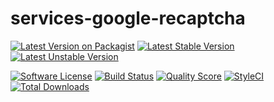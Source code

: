# services-google-recaptcha

[![Latest Version on Packagist](https://img.shields.io/packagist/v/bytic/google-recaptcha.svg?style=flat-square)](https://packagist.org/packages/bytic/google-recaptcha)
[![Latest Stable Version](https://poser.pugx.org/bytic/google-recaptcha/v/stable)](https://packagist.org/packages/bytic/google-recaptcha)
[![Latest Unstable Version](https://poser.pugx.org/bytic/google-recaptcha/v/unstable)](https://packagist.org/packages/bytic/google-recaptcha)

[![Software License](https://img.shields.io/badge/license-MIT-brightgreen.svg?style=flat-square)](LICENSE)
[![Build Status](https://img.shields.io/travis/ByTIC/services-google-recaptcha/master.svg?style=flat-square)](https://travis-ci.org/ByTIC/services-google-recaptcha)
[![Quality Score](https://img.shields.io/scrutinizer/g/bytic/services-google-recaptcha.svg?style=flat-square)](https://scrutinizer-ci.com/g/bytic/services-google-recaptcha)
[![StyleCI](https://styleci.io/repos/304576374/shield?branch=master)](https://styleci.io/repos/304576374)
[![Total Downloads](https://img.shields.io/packagist/dt/bytic/google-recaptcha.svg?style=flat-square)](https://packagist.org/packages/bytic/google-recaptcha)
